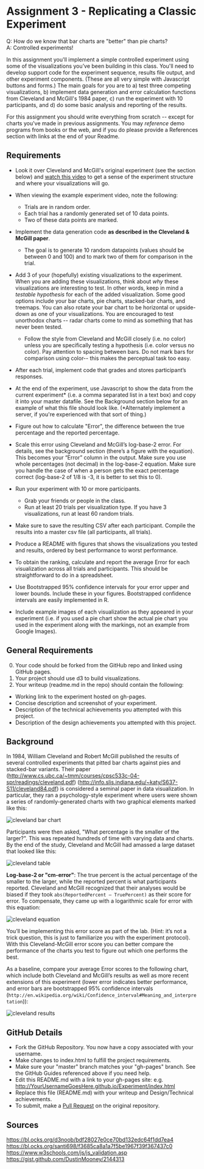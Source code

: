 Assignment 3 - Replicating a Classic Experiment  
===

Q: How do we know that bar charts are "better" than pie charts?  
A: Controlled experiments!

In this assignment you'll implement a simple controlled experiment using some of the visualizations you’ve been building in this class. 
You'll need to develop support code for the experiment sequence, results file output, and other experiment components. 
(These are all very simple with Javascript buttons and forms.)
The main goals for you are to a) test three competing visualizations, b) implement data generation and error calculation functions from Cleveland and McGill's 1984 paper, c) run the experiment with 10 participants, and d) do some basic analysis and reporting of the results.

For this assignment you should write everything from scratch -- except for charts you've made in previous assignments.
You may *reference* demo programs from books or the web, and if you do please provide a References section with links at the end of your Readme.

Requirements
---

- Look it over Cleveland and McGill's original experiment (see the section below) and [watch this video](experiment-example.mp4) to get a sense of the experiment structure and where your visualizations will go.
- When viewing the example experiment video, note the following:
    - Trials are in random order.  
    - Each trial has a randomly generated set of 10 data points.  
    - Two of these data points are marked.  
- Implement the data generation code **as described in the Cleveland & McGill paper**. 
    - The goal is to generate 10 random datapoints (values should be between 0 and 100) and to mark two of them for comparison in the trial. 
- Add 3 of your (hopefully) existing visualizations to the experiment. When you are adding these visualizations, think about *why* these visualizations are interesting to test. In other words, keep in mind a *testable hypothesis* for each of the added visualization. Some good options include your bar charts, pie charts, stacked-bar charts, and treemaps. You can also rotate your bar chart to be horizontal or upside-down as one of your visualizations. You are encouraged to test unorthodox charts -- radar charts come to mind as something that has never been tested.
    - Follow the style from Cleveland and McGill closely (i.e. no color) unless you are specifically testing a hypothesis (i.e. color versus no color). Pay attention to spacing between bars. Do not mark bars for comparison using color-- this makes the perceptual task too easy.
- After each trial, implement code that grades and stores participant’s responses.
- At the end of the experiment, use Javascript to show the data from the current experiment\* (i.e. a comma separated list in a text box) and copy it into your master datafile. See the Background section below for an example of what this file should look like. (\*Alternately implement a server, if you're experienced with that sort of thing.)

- Figure out how to calculate "Error", the difference between the true percentage and the reported percentage.
- Scale this error using Cleveland and McGill’s log-base-2 error. For details, see the background section (there’s a figure with the equation). This becomes your “Error” column in the output. Make sure you use whole percentages (not decimal) in the log-base-2 equation. Make sure you handle the case of when a person gets the exact percentage correct (log-base-2 of 1/8 is -3, it is better to set this to 0).
- Run your experiment with 10 or more participants.  
    - Grab your friends or people in the class.  
    - Run at least 20 trials per visualization type. If you have 3 visualizations, run at least 60 random trials.
- Make sure to save the resulting CSV after each participant. Compile the results into a master csv file (all participants, all trials).
- Produce a README with figures that shows the visualizations you tested and results, ordered by best performance to worst performance.
- To obtain the ranking, calculate and report the average Error for each visualization across all trials and participants. This should be straightforward to do in a spreadsheet.
- Use Bootstrapped 95\% confidence intervals for your error upper and lower bounds. Include these in your figures. Bootstrapped confidence intervals are easily implemented in R. 
- Include example images of each visualization as they appeared in your experiment (i.e. if you used a pie chart show the actual pie chart you used in the experiment along with the markings, not an example from Google Images).

## General Requirements

0. Your code should be forked from the GitHub repo and linked using GitHub pages.
2. Your project should use d3 to build visualizations. 
3. Your writeup (readme.md in the repo) should contain the following:

- Working link to the experiment hosted on gh-pages.
- Concise description and screenshot of your experiment.
- Description of the technical achievements you attempted with this project.
- Description of the design achievements you attempted with this project.

Background
---

In 1984, William Cleveland and Robert McGill published the results of several controlled experiments that pitted bar charts against pies and stacked-bar variants. 
Their paper (http://www.cs.ubc.ca/~tmm/courses/cpsc533c-04-spr/readings/cleveland.pdf) (http://info.slis.indiana.edu/~katy/S637-S11/cleveland84.pdf) is considered a seminal paper in data visualization.
In particular, they ran a psychology-style experiment where users were shown a series of randomly-generated charts with two graphical elements marked like this:

![cleveland bar chart](img/cleveland-bar.png)

Participants were then asked, "What percentage is the smaller of the larger?". 
This was repeated hundreds of time with varying data and charts. 
By the end of the study, Cleveland and McGill had amassed a large dataset that looked like this:

![cleveland table](img/cleveland-table.png)

__Log-base-2 or "cm-error"__: The true percent is the actual percentage of the smaller to the larger, while the reported percent is what participants reported. 
Cleveland and McGill recognized that their analyses would be biased if they took `abs(ReportedPercent – TruePercent)` as their score for error. 
To compensate, they came up with a logarithmic scale for error with this equation:

![cleveland equation](img/cleveland-equation.png)

You’ll be implementing this error score as part of the lab. 
(Hint: it’s not a trick question, this is just to familiarize you with the experiment protocol). 
With this Cleveland-McGill error score you can better compare the performance of the charts you test to figure out which one performs the best.

As a baseline, compare your average Error scores to the following chart, which include both Cleveland and McGill’s results as well as more recent extensions of this experiment (lower error indicates better performance, and error bars are bootstrapped 95% confidence intervals (`http://en.wikipedia.org/wiki/Confidence_interval#Meaning_and_interpretation`)):

![cleveland results](img/cleveland-results.png)

GitHub Details
---

- Fork the GitHub Repository. You now have a copy associated with your username.
- Make changes to index.html to fulfill the project requirements. 
- Make sure your "master" branch matches your "gh-pages" branch. See the GitHub Guides referenced above if you need help.
- Edit this README.md with a link to your gh-pages site: e.g. http://YourUsernameGoesHere.github.io/Experiment/index.html
- Replace this file (README.md) with your writeup and Design/Technical achievements.
- To submit, make a [Pull Request](https://help.github.com/articles/using-pull-requests/) on the original repository.

Sources
---
https://bl.ocks.org/d3noob/bdf28027e0ce70bd132edc64f1dd7ea4
https://bl.ocks.org/santi698/f3685ca8a1a7f5be1967f39f367437c0
https://www.w3schools.com/js/js_validation.asp
https://gist.github.com/DustinMooney/2144313